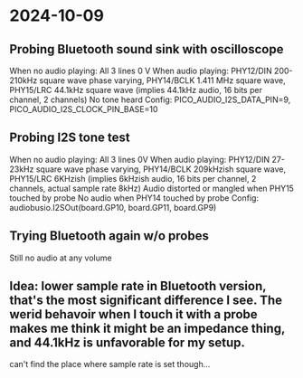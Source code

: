 # 2024-10-09
## Probing Bluetooth sound sink with oscilloscope
When no audio playing: All 3 lines 0 V
When audio playing: PHY12/DIN 200-210kHz square wave phase varying, PHY14/BCLK 1.411 MHz square wave, PHY15/LRC 44.1kHz square wave (implies 44.1kHz audio, 16 bits per channel, 2 channels)
No tone heard
Config: PICO_AUDIO_I2S_DATA_PIN=9, PICO_AUDIO_I2S_CLOCK_PIN_BASE=10
## Probing I2S tone test
When no audio playing: All 3 lines 0V
When audio playing: PHY12/DIN 27-23kHz square wave phase varying, PHY14/BCLK 209kHzish square wave, PHY15/LRC 6KHzish (implies 6kHzish audio, 16 bits per channel, 2 channels, actual sample rate 8kHz)
Audio distorted or mangled when PHY15 touched by probe
No audio when PHY14 touched by probe
Config: audiobusio.I2SOut(board.GP10, board.GP11, board.GP9)
## Trying Bluetooth again w/o probes
Still no audio at any volume

## Idea: lower sample rate in Bluetooth version, that's the most significant difference I see. The werid behavoir when I touch it with a probe makes me think it might be an impedance thing, and 44.1kHz is unfavorable for my setup.
can't find the place where sample rate is set though...

